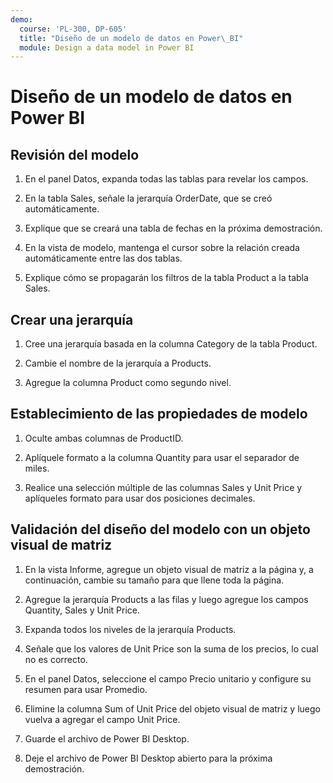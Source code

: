 ```yaml
---
demo:
  course: 'PL-300, DP-605'
  title: "Diseño de un modelo de datos en Power\_BI"
  module: Design a data model in Power BI
---
```

# Diseño de un modelo de datos en Power BI

## Revisión del modelo

1. En el panel Datos, expanda todas las tablas para revelar los campos.

1. En la tabla Sales, señale la jerarquía OrderDate, que se creó automáticamente.

1. Explique que se creará una tabla de fechas en la próxima demostración.

1. En la vista de modelo, mantenga el cursor sobre la relación creada automáticamente entre las dos tablas.

1. Explique cómo se propagarán los filtros de la tabla Product a la tabla Sales.

## Crear una jerarquía

1. Cree una jerarquía basada en la columna Category de la tabla Product.

1. Cambie el nombre de la jerarquía a Products.

1. Agregue la columna Product como segundo nivel.

## Establecimiento de las propiedades de modelo

1. Oculte ambas columnas de ProductID.

1. Aplíquele formato a la columna Quantity para usar el separador de miles.

1. Realice una selección múltiple de las columnas Sales y Unit Price y aplíqueles formato para usar dos posiciones decimales.

## Validación del diseño del modelo con un objeto visual de matriz

1. En la vista Informe, agregue un objeto visual de matriz a la página y, a continuación, cambie su tamaño para que llene toda la página.

1. Agregue la jerarquía Products a las filas y luego agregue los campos Quantity, Sales y Unit Price.

1. Expanda todos los niveles de la jerarquía Products.

1. Señale que los valores de Unit Price son la suma de los precios, lo cual no es correcto.

1. En el panel Datos, seleccione el campo Precio unitario y configure su resumen para usar Promedio.

1. Elimine la columna Sum of Unit Price del objeto visual de matriz y luego vuelva a agregar el campo Unit Price.

1. Guarde el archivo de Power BI Desktop.

1. Deje el archivo de Power BI Desktop abierto para la próxima demostración.
